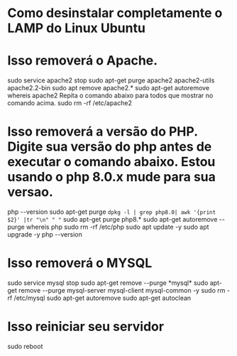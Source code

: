 # Como desinstalar completamente o LAMP do Linux Ubuntu

# Isso removerá o Apache.
sudo service apache2 stop
sudo apt-get purge apache2 apache2-utils apache2.2-bin 
sudo apt remove apache2.*
sudo apt-get autoremove
whereis apache2
Repita o comando abaixo para todos que mostrar no comando acima.
sudo rm -rf /etc/apache2 

# Isso removerá a versão do PHP. Digite sua versão do php antes de executar o comando abaixo. Estou usando o php 8.0.x mude para sua versao.

php --version
sudo apt-get purge `dpkg -l | grep php8.0| awk '{print $2}' |tr "\n" " "`
sudo apt-get purge php8.*
sudo apt-get autoremove --purge
whereis php
sudo rm -rf /etc/php
sudo apt update -y
sudo apt upgrade -y
php --version

# Isso removerá o MYSQL
sudo service mysql stop
sudo apt-get remove --purge *mysql\*
sudo apt-get remove --purge mysql-server mysql-client mysql-common -y
sudo rm -rf /etc/mysql
sudo apt-get autoremove
sudo apt-get autoclean

# Isso reiniciar seu servidor
sudo reboot
